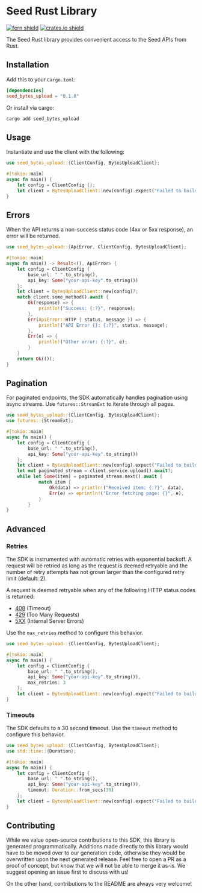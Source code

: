 # Seed Rust Library

[![fern shield](https://img.shields.io/badge/%F0%9F%8C%BF-Built%20with%20Fern-brightgreen)](https://buildwithfern.com?utm_source=github&utm_medium=github&utm_campaign=readme&utm_source=Seed%2FRust)
[![crates.io shield](https://img.shields.io/crates/v/seed_bytes_upload)](https://crates.io/crates/seed_bytes_upload)

The Seed Rust library provides convenient access to the Seed APIs from Rust.

## Installation

Add this to your `Cargo.toml`:

```toml
[dependencies]
seed_bytes_upload = "0.1.0"
```

Or install via cargo:

```sh
cargo add seed_bytes_upload
```

## Usage

Instantiate and use the client with the following:

```rust
use seed_bytes_upload::{ClientConfig, BytesUploadClient};

#[tokio::main]
async fn main() {
    let config = ClientConfig {};
    let client = BytesUploadClient::new(config).expect("Failed to build client");
}
```

## Errors

When the API returns a non-success status code (4xx or 5xx response), an error will be returned.

```rust
use seed_bytes_upload::{ApiError, ClientConfig, BytesUploadClient};

#[tokio::main]
async fn main() -> Result<(), ApiError> {
    let config = ClientConfig {
        base_url: " ".to_string(),
        api_key: Some("your-api-key".to_string())
    };
    let client = BytesUploadClient::new(config)?;
    match client.some_method().await {
        Ok(response) => {
            println!("Success: {:?}", response);
        },
        Err(ApiError::HTTP { status, message }) => {
            println!("API Error {}: {:?}", status, message);
        },
        Err(e) => {
            println!("Other error: {:?}", e);
        }
    }
    return Ok(());
}
```

## Pagination

For paginated endpoints, the SDK automatically handles pagination using async streams. Use `futures::StreamExt` to iterate through all pages.

```rust
use seed_bytes_upload::{ClientConfig, BytesUploadClient};
use futures::{StreamExt};

#[tokio::main]
async fn main() {
    let config = ClientConfig {
        base_url: " ".to_string(),
        api_key: Some("your-api-key".to_string())
    };
    let client = BytesUploadClient::new(config).expect("Failed to build client");
    let mut paginated_stream = client.service.upload().await?;
    while let Some(item) = paginated_stream.next().await {
            match item {
                Ok(data) => println!("Received item: {:?}", data),
                Err(e) => eprintln!("Error fetching page: {}", e),
            }
        }
}
```

## Advanced

### Retries

The SDK is instrumented with automatic retries with exponential backoff. A request will be retried as long
as the request is deemed retryable and the number of retry attempts has not grown larger than the configured
retry limit (default: 2).

A request is deemed retryable when any of the following HTTP status codes is returned:

- [408](https://developer.mozilla.org/en-US/docs/Web/HTTP/Status/408) (Timeout)
- [429](https://developer.mozilla.org/en-US/docs/Web/HTTP/Status/429) (Too Many Requests)
- [5XX](https://developer.mozilla.org/en-US/docs/Web/HTTP/Status/500) (Internal Server Errors)

Use the `max_retries` method to configure this behavior.

```rust
use seed_bytes_upload::{ClientConfig, BytesUploadClient};

#[tokio::main]
async fn main() {
    let config = ClientConfig {
        base_url: " ".to_string(),
        api_key: Some("your-api-key".to_string()),
        max_retries: 3
    };
    let client = BytesUploadClient::new(config).expect("Failed to build client");
}
```

### Timeouts

The SDK defaults to a 30 second timeout. Use the `timeout` method to configure this behavior.

```rust
use seed_bytes_upload::{ClientConfig, BytesUploadClient};
use std::time::{Duration};

#[tokio::main]
async fn main() {
    let config = ClientConfig {
        base_url: " ".to_string(),
        api_key: Some("your-api-key".to_string()),
        timeout: Duration::from_secs(30)
    };
    let client = BytesUploadClient::new(config).expect("Failed to build client");
}
```

## Contributing

While we value open-source contributions to this SDK, this library is generated programmatically.
Additions made directly to this library would have to be moved over to our generation code,
otherwise they would be overwritten upon the next generated release. Feel free to open a PR as
a proof of concept, but know that we will not be able to merge it as-is. We suggest opening
an issue first to discuss with us!

On the other hand, contributions to the README are always very welcome!